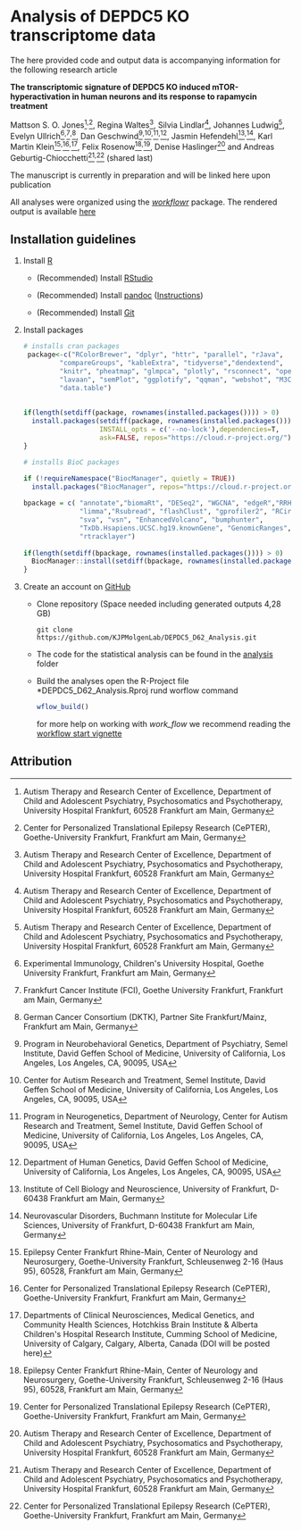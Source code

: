 # Analysis of DEPDC5 KO transcriptome data

The here provided code and output data is accompanying information for the following research article 


**The transcriptomic signature of DEPDC5 KO induced mTOR-hyperactivation in human neurons and its response to rapamycin treatment**

Mattson S. O. Jones[^1]<sup>,</sup>[^12], Regina Waltes[^1], Silvia Lindlar[^1], Johannes Ludwig[^1], Evelyn Ullrich[^2]<sup>,</sup>[^3]<sup>,</sup>[^4], Dan Geschwind[^5]<sup>,</sup>[^6]<sup>,</sup>[^7]<sup>,</sup>[^8], Jasmin Hefendehl[^9]<sup>,</sup>[^10], Karl Martin Klein[^11]<sup>,</sup>[^12]<sup>,</sup>[^13], Felix Rosenow[^11]<sup>,</sup>[^12], Denise Haslinger[^1] and Andreas Geburtig-Chiocchetti[^1]<sup>,</sup>[^12] (shared last)

[^1]: Autism Therapy and Research Center of Excellence, Department of Child and Adolescent Psychiatry, Psychosomatics and Psychotherapy, University Hospital Frankfurt, 60528 Frankfurt am Main, Germany
[^2]: Experimental Immunology, Children's University Hospital, Goethe University Frankfurt, Frankfurt am Main, Germany
[^3]: Frankfurt Cancer Institute (FCI), Goethe University Frankfurt, Frankfurt am Main, Germany
[^4]: German Cancer Consortium (DKTK), Partner Site Frankfurt/Mainz, Frankfurt am Main, Germany
[^5]: Program in Neurobehavioral Genetics, Department of Psychiatry, Semel Institute, David Geffen School of Medicine, University of California, Los Angeles, Los Angeles, CA, 90095, USA
[^6]: Center for Autism Research and Treatment, Semel Institute, David Geffen School of Medicine, University of California, Los Angeles, Los Angeles, CA, 90095, USA
[^7]: Program in Neurogenetics, Department of Neurology, Center for Autism Research and Treatment, Semel Institute, David Geffen School of Medicine, University of California, Los Angeles, Los Angeles, CA, 90095, USA
[^8]: Department of Human Genetics, David Geffen School of Medicine, University of California, Los Angeles, Los Angeles, CA, 90095, USA
[^9]: Institute of Cell Biology and Neuroscience, University of Frankfurt, D-60438 Frankfurt am Main, Germany
[^10]: Neurovascular Disorders, Buchmann Institute for Molecular Life Sciences, University of Frankfurt, D-60438 Frankfurt am Main, Germany
[^11]: Epilepsy Center Frankfurt Rhine-Main, Center of Neurology and Neurosurgery, Goethe-University Frankfurt, Schleusenweg 2-16 (Haus 95), 60528, Frankfurt am Main, Germany 
[^12]: Center for Personalized Translational Epilepsy Research (CePTER), Goethe-University Frankfurt, Frankfurt am Main, Germany
[^13]: Departments of Clinical Neurosciences, Medical Genetics, and Community Health Sciences, Hotchkiss Brain Institute & Alberta Children's Hospital Research Institute, Cumming School of Medicine, University of Calgary, Calgary, Alberta, Canada
(DOI will be posted here)

The manuscript is currently in preparation and will be linked here upon publication

All analyses were organized using the [*workflowr*](https://github.com/workflowr/workflowr) package. 
The rendered output is available [here](https://kjpmolgenlab.github.io/DEPDC5_D62_Analysis/)


## Installation guidelines


1. Install [R][r]

    * (Recommended) Install [RStudio][rstudio]

    * (Recommended) Install [pandoc][] ([Instructions][pandoc-install])

    * (Recommended) Install [Git][git]


2. Install packages


    ```r
    # installs cran packages
     package<-c("RColorBrewer", "dplyr", "httr", "parallel", "rJava",
             "compareGroups", "kableExtra", "tidyverse","dendextend",
             "knitr", "pheatmap", "glmpca", "plotly", "rsconnect", "openxlsx",
             "lavaan", "semPlot", "ggplotify", "qqman", "webshot", "M3C",
             "data.table")
  
  
    if(length(setdiff(package, rownames(installed.packages()))) > 0)	{
      install.packages(setdiff(package, rownames(installed.packages())),
                       INSTALL_opts = c('--no-lock'),dependencies=T,
                       ask=FALSE, repos="https://cloud.r-project.org/")
    }
    
    # installs BioC packages
    
    if (!requireNamespace("BiocManager", quietly = TRUE))
      install.packages("BiocManager", repos="https://cloud.r-project.org/")
  
    bpackage = c( "annotate","biomaRt", "DESeq2", "WGCNA", "edgeR","RRHO",
                  "limma","Rsubread", "flashClust", "gprofiler2", "RCircos",
                  "sva", "vsn", "EnhancedVolcano", "bumphunter",
                  "TxDb.Hsapiens.UCSC.hg19.knownGene", "GenomicRanges", "Gviz",
                  "rtracklayer")
  
    if(length(setdiff(bpackage, rownames(installed.packages()))) > 0)	{
      BiocManager::install(setdiff(bpackage, rownames(installed.packages())))
    }
    ```
    
3. Create an account on [GitHub][gh]
    
    * Clone repository (Space needed including generated outputs 4,28 GB)
      ```shell
      git clone https://github.com/KJPMolgenLab/DEPDC5_D62_Analysis.git
      ```
    
    * The code for the statistical analysis can be found in the [analysis](https://github.com/KJPMolgenLab/DEPDC5_D62_Analysis/tree/main/analysis) folder
    
    * Build the analyses 
      open the R-Project file *DEPDC5_D62_Analysis.Rproj
      rund worflow command 
      ```r
      wflow_build()
      ```
      for more help on working with *work_flow* we recommend reading the [workflow start vignette][vig-start]
      
      
      



## Attribution



[gh]: https://github.com
[git]: https://git-scm.com/
[r]: https://cran.r-project.org
[rstudio]: https://www.rstudio.com/products/rstudio/download/
[pandoc]: https://pandoc.org/
[pandoc-install]: https://pandoc.org/installing.html
[vig-start]: https://workflowr.github.io/workflowr/articles/wflow-01-getting-started.html



